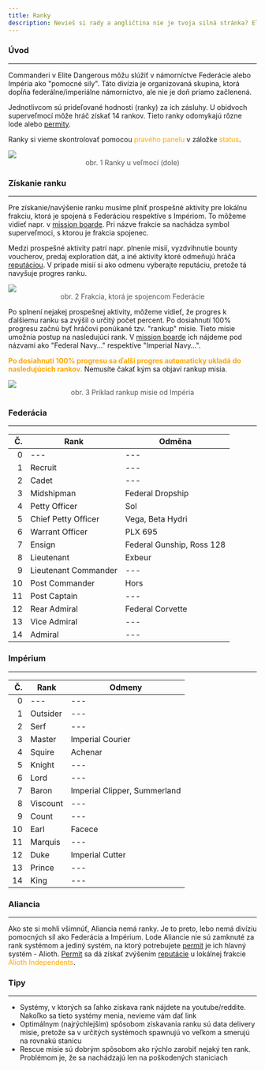 ```yaml
---
title: Ranky
description: Nevieš si rady a angličtina nie je tvoja silná stránka? EliteHUB je to čo hľadáš. Československá wiki plná návodov a informácií.
---
```


### Úvod
<hr style="border-color:orange">

Commanderi v Elite Dangerous môžu slúžiť v námorníctve Federácie alebo Impéria ako "pomocné sily". Táto divízia je organizovaná skupina, ktorá dopĺňa federálne/imperiálne námorníctvo, ale nie je doň priamo začlenená.

Jednotlivcom sú prideľované hodnosti (ranky) za ich zásluhy. U obidvoch superveľmocí môže hráč získať 14 rankov. Tieto ranky odomykajú rôzne lode alebo [permity](#).

Ranky si vieme skontrolovať pomocou <span style="color:orange">pravého panelu</span> v záložke <span style="color:orange">status</span>.

![](https://elitehub.eu/images/reputation1.jpg)
<span style="color:#555;justify-content:center;align-items:center;display:flex;"> obr. 1 Ranky u veľmocí (dole)

### Získanie ranku
<hr style="border-color:orange">

Pre získanie/navýšenie ranku musíme plniť prospešné aktivity pre lokálnu frakciu, ktorá je spojená s Federáciou respektíve s Impériom. To môžeme vidieť napr. v [mission boarde](#). Pri názve frakcie sa nachádza symbol superveľmoci, s ktorou je frakcia spojenec.

Medzi prospešné aktivity patrí napr. plnenie misií, vyzdvihnutie bounty voucherov, predaj exploration dát, a iné aktivity ktoré odmeňujú hráča [reputáciou](#). V prípade misií si ako odmenu vyberajte reputáciu, pretože tá navyšuje progres ranku.

![](https://elitehub.eu/images/ranks2.jpg)
<span style="color:#555;justify-content:center;align-items:center;display:flex;"> obr. 2 Frakcia, ktorá je spojencom Federácie </span>

Po splnení nejakej prospešnej aktivity, môžeme vidieť, že progres k ďalšiemu ranku sa zvýšil o určitý počet percent. Po dosiahnutí 100% progresu začnú byť hráčovi ponúkané tzv. "rankup" misie. Tieto misie umožnia postup na nasledujúci rank. V [mission boarde](#) ich nájdeme pod názvami ako "Federal Navy..." respektíve "Imperial Navy…".

<span style="color:orange"> **Po dosiahnutí 100% progresu sa ďalší progres automaticky ukladá do nasledujúcich rankov.** </span> Nemusíte čakať kým sa objaví rankup misia.

![](https://elitehub.eu/images/ranks3.jpg)
<span style="color:#555;justify-content:center;align-items:center;display:flex;"> obr. 3 Príklad rankup misie od Impéria </span>

### Federácia
<hr style="border-color:orange">

| Č.  | Rank                 | Odměna                  |
|----:|----------------------|-------------------------|
| 0   | ---                  | ---                     |
| 1   | Recruit              | ---                     |
| 2   | Cadet                | ---                     |
| 3   | Midshipman           | Federal Dropship        |
| 4   | Petty Officer        | Sol                     |
| 5   | Chief Petty Officer  | Vega, Beta Hydri        |
| 6   | Warrant Officer      | PLX 695                 |
| 7   | Ensign               | Federal Gunship, Ross 128 |
| 8   | Lieutenant           | Exbeur                  |
| 9   | Lieutenant Commander | ---                     |
| 10  | Post Commander       | Hors                    |
| 11  | Post Captain         | ---                     |
| 12  | Rear Admiral         | Federal Corvette        |
| 13  | Vice Admiral         | ---                     |
| 14  | Admiral              | ---                     |

### Impérium
<hr style="border-color:orange">

| Č. | Rank     | Odmeny                       |
|---:|----------|------------------------------|
| 0  | ---      | ---                          |
| 1  | Outsider | ---                          |
| 2  | Serf     | ---                          |
| 3  | Master   | Imperial Courier             |
| 4  | Squire   | Achenar                      |
| 5  | Knight   | ---                          |
| 6  | Lord     | ---                          |
| 7  | Baron    | Imperial Clipper, Summerland |
| 8  | Viscount | ---                          |
| 9  | Count    | ---                          |
| 10 | Earl     | Facece                       |
| 11 | Marquis  | ---                          |
| 12 | Duke     | Imperial Cutter              |
| 13 | Prince   | ---                          |
| 14 | King     | ---                          |

### Aliancia
<hr style="border-color:orange">

Ako ste si mohli všimnúť, Aliancia nemá ranky. Je to preto, lebo nemá divíziu pomocných síl ako Federácia a Impérium. Lode Aliancie nie sú zamknuté za rank systémom a jediný systém, na ktorý potrebujete [permit](#) je ich hlavný systém - Alioth. [Permit](#) sa dá získať zvýšením [reputácie]() u lokálnej frakcie <span style="color:orange">Alioth Independents</span>.

### Tipy
<hr style="border-color:orange">

*   Systémy, v ktorých sa ľahko získava rank nájdete na youtube/reddite. Nakoľko sa tieto systémy menia, nevieme vám dať link
*   Optimálnym (najrýchlejším) spôsobom získavania ranku sú data delivery misie, pretože sa v určitých systémoch spawnujú vo veľkom a smerujú na rovnakú stanicu
*   Rescue misie sú dobrým spôsobom ako rýchlo zarobiť nejaký ten rank. Problémom je, že sa nachádzajú len na poškodených staniciach